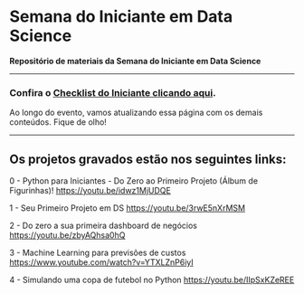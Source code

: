 # Semana do Iniciante em Data Science

**Repositório de materiais da Semana do Iniciante em Data Science**

---

### Confira o [Checklist do Iniciante clicando aqui](https://github.com/gitflai/Semana-do-Iniciante-em-Data-Science/blob/main/Checklist%20do%20Iniciante%20em%20Data%20Science.pdf).

Ao longo do evento, vamos atualizando essa página com os demais conteúdos. Fique de olho!

---

## Os projetos gravados estão nos seguintes links:

0 - Python para Iniciantes - Do Zero ao Primeiro Projeto (Álbum de Figurinhas)!
https://youtu.be/idwz1MjUDQE

1 - Seu Primeiro Projeto em DS
https://youtu.be/3rwE5nXrMSM

2 - Do zero a sua primeira dashboard de negócios
https://youtu.be/zbyAQhsa0hQ

3 - Machine Learning para previsões de custos
https://www.youtube.com/watch?v=YTXLZnP6iyI

4 - Simulando uma copa de futebol no Python 
https://youtu.be/IIpSxKZeREE


